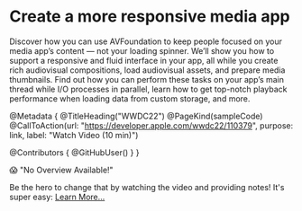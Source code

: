 # Create a more responsive media app

Discover how you can use AVFoundation to keep people focused on your media app’s content — not your loading spinner. We’ll show you how to support a responsive and fluid interface in your app, all while you create rich audiovisual compositions, load audiovisual assets, and prepare media thumbnails. Find out how you can perform these tasks on your app’s main thread while I/O processes in parallel, learn how to get top-notch playback performance when loading data from custom storage, and more. 

@Metadata {
   @TitleHeading("WWDC22")
   @PageKind(sampleCode)
   @CallToAction(url: "https://developer.apple.com/wwdc22/110379", purpose: link, label: "Watch Video (10 min)")

   @Contributors {
      @GitHubUser(<replace this with your GitHub handle>)
   }
}

😱 "No Overview Available!"

Be the hero to change that by watching the video and providing notes! It's super easy:
 [Learn More…](https://wwdcnotes.github.io/WWDCNotes/documentation/wwdcnotes/contributing)
